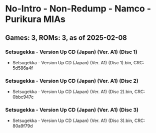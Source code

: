 # No-Intro - Non-Redump - Namco - Purikura MIAs
## Games: 3, ROMs: 3, as of 2025-02-08

### Setsugekka - Version Up CD (Japan) (Ver. A1) (Disc 1)
- Setsugekka - Version Up CD (Japan) (Ver. A1) (Disc 1).bin, CRC: 5d586a4f

### Setsugekka - Version Up CD (Japan) (Ver. A1) (Disc 2)
- Setsugekka - Version Up CD (Japan) (Ver. A1) (Disc 2).bin, CRC: 0bbc947c

### Setsugekka - Version Up CD (Japan) (Ver. A1) (Disc 3)
- Setsugekka - Version Up CD (Japan) (Ver. A1) (Disc 3).bin, CRC: 80a9f79d
